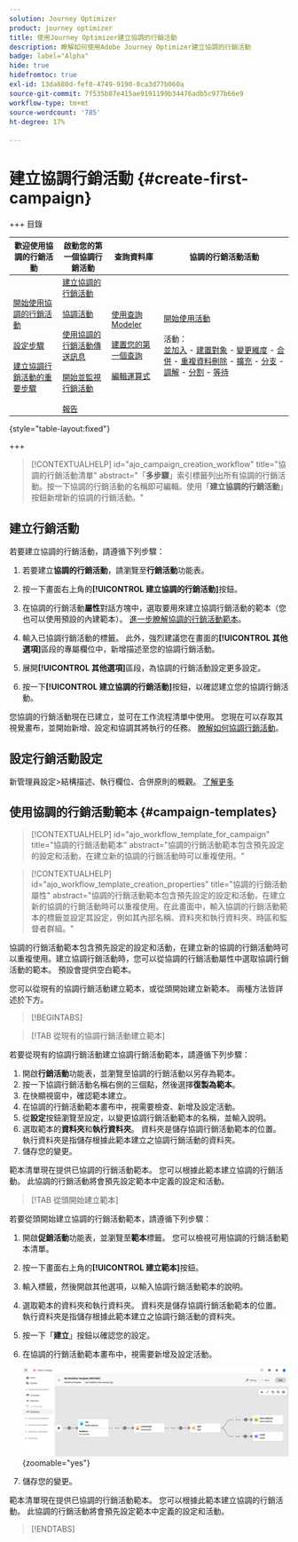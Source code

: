 ```yaml
---
solution: Journey Optimizer
product: journey optimizer
title: 使用Journey Optimizer建立協調的行銷活動
description: 瞭解如何使用Adobe Journey Optimizer建立協調的行銷活動
badge: label="Alpha"
hide: true
hidefromtoc: true
exl-id: 13da680d-fef8-4749-9190-8ca3d77b060a
source-git-commit: 7f535b87e415ae9191199b34476adb5c977b66e9
workflow-type: tm+mt
source-wordcount: '785'
ht-degree: 17%

---
```



# 建立協調行銷活動 {#create-first-campaign}

+++ 目錄

| 歡迎使用協調的行銷活動 | 啟動您的第一個協調行銷活動 | 查詢資料庫 | 協調的行銷活動活動 |
|---|---|---|---|
| [開始使用協調的行銷活動](gs-orchestrated-campaigns.md)<br/><br/>[設定步驟](configuration-steps.md)<br/><br/>[建立協調行銷活動的重要步驟](gs-campaign-creation.md) | [建立協調的行銷活動](create-orchestrated-campaign.md)<br/><br/>[協調活動](orchestrate-activities.md)<br/><br/>[使用協調的行銷活動傳送訊息](send-messages.md)<br/><br/>[開始並監視行銷活動](start-monitor-campaigns.md)<br/><br/>[報告](reporting-campaigns.md) | [使用查詢Modeler](orchestrated-query-modeler.md)<br/><br/>[建置您的第一個查詢](build-query.md)<br/><br/>[編輯運算式](edit-expressions.md) | [開始使用活動](activities/about-activities.md)<br/><br/>活動：<br/>[並加入](activities/and-join.md) - [建置對象](activities/build-audience.md) - [變更維度](activities/change-dimension.md) - [合併](activities/combine.md) - [重複資料刪除](activities/deduplication.md) - [擴充](activities/enrichment.md) - [分支](activities/fork.md) - [調解](activities/reconciliation.md) - [分割](activities/split.md) - [等待](activities/wait.md) |

{style="table-layout:fixed"}

+++

>[!CONTEXTUALHELP]
>id="ajo_campaign_creation_workflow"
>title="協調的行銷活動清單"
>abstract="「**多步驟**」索引標籤列出所有協調的行銷活動。按一下協調的行銷活動的名稱即可編輯。使用「**建立協調的行銷活動**」按鈕新增新的協調的行銷活動。"

## 建立行銷活動

若要建立協調的行銷活動，請遵循下列步驟：

1. 若要建立&#x200B;**協調的行銷活動**，請瀏覽至&#x200B;**行銷活動**&#x200B;功能表。

1. 按一下畫面右上角的&#x200B;**[!UICONTROL 建立協調的行銷活動]**&#x200B;按鈕。

1. 在協調的行銷活動&#x200B;**屬性**&#x200B;對話方塊中，選取要用來建立協調行銷活動的範本（您也可以使用預設的內建範本）。 [進一步瞭解協調的行銷活動範本](#campaign-templates)。

1. 輸入已協調行銷活動的標籤。 此外，強烈建議您在畫面的&#x200B;**[!UICONTROL 其他選項]**&#x200B;區段的專屬欄位中，新增描述至您的協調行銷活動。

1. 展開&#x200B;**[!UICONTROL 其他選項]**&#x200B;區段，為協調的行銷活動設定更多設定。

1. 按一下&#x200B;**[!UICONTROL 建立協調的行銷活動]**&#x200B;按鈕，以確認建立您的協調行銷活動。

您協調的行銷活動現在已建立，並可在工作流程清單中使用。 您現在可以存取其視覺畫布，並開始新增、設定和協調其將執行的任務。 [瞭解如何協調行銷活動](orchestrate-activities.md)。

## 設定行銷活動設定

新管理員設定>結構描述、執行欄位、合併原則的概觀。 [了解更多](configuration-steps.md)

## 使用協調的行銷活動範本 {#campaign-templates}

>[!CONTEXTUALHELP]
>id="ajo_workflow_template_for_campaign"
>title="協調的行銷活動範本"
>abstract="協調的行銷活動範本包含預先設定的設定和活動，在建立新的協調的行銷活動時可以重複使用。"

>[!CONTEXTUALHELP]
>id="ajo_workflow_template_creation_properties"
>title="協調的行銷活動屬性"
>abstract="協調的行銷活動範本包含預先設定的設定和活動，在建立新的協調的行銷活動時可以重複使用。在此畫面中，輸入協調的行銷活動範本的標籤並設定其設定，例如其內部名稱、資料夾和執行資料夾、時區和監督者群組。"

協調的行銷活動範本包含預先設定的設定和活動，在建立新的協調的行銷活動時可以重複使用。建立協調行銷活動時，您可以從協調的行銷活動屬性中選取協調行銷活動的範本。 預設會提供空白範本。

您可以從現有的協調行銷活動建立範本，或從頭開始建立新範本。 兩種方法皆詳述於下方。

>[!BEGINTABS]

>[!TAB 從現有的協調行銷活動建立範本]

若要從現有的協調行銷活動建立協調行銷活動範本，請遵循下列步驟：

1. 開啟&#x200B;**行銷活動**&#x200B;功能表，並瀏覽至協調的行銷活動以另存為範本。
1. 按一下協調行銷活動名稱右側的三個點，然後選擇&#x200B;**復製為範本**。
1. 在快顯視窗中，確認範本建立。
1. 在協調的行銷活動範本畫布中，視需要檢查、新增及設定活動。
1. 從&#x200B;**設定**&#x200B;按鈕瀏覽至設定，以變更協調行銷活動範本的名稱，並輸入說明。
1. 選取範本的&#x200B;**資料夾**&#x200B;和&#x200B;**執行資料夾**。 資料夾是儲存協調行銷活動範本的位置。 執行資料夾是指儲存根據此範本建立之協調行銷活動的資料夾。
1. 儲存您的變更。

範本清單現在提供已協調的行銷活動範本。 您可以根據此範本建立協調的行銷活動。 此協調的行銷活動將會預先設定範本中定義的設定和活動。


>[!TAB 從頭開始建立範本]


若要從頭開始建立協調的行銷活動範本，請遵循下列步驟：

1. 開啟&#x200B;**促銷活動**&#x200B;功能表，並瀏覽至&#x200B;**範本**&#x200B;標籤。 您可以檢視可用協調的行銷活動範本清單。
1. 按一下畫面右上角的&#x200B;**[!UICONTROL 建立範本]**&#x200B;按鈕。
1. 輸入標籤，然後開啟其他選項，以輸入協調行銷活動範本的說明。
1. 選取範本的資料夾和執行資料夾。 資料夾是儲存協調行銷活動範本的位置。 執行資料夾是指儲存根據此範本建立之協調行銷活動的資料夾。
1. 按一下「**建立**」按鈕以確認您的設定。
1. 在協調的行銷活動範本畫布中，視需要新增及設定活動。

   ![](assets/wf-template-activities.png){zoomable="yes"}

1. 儲存您的變更。

範本清單現在提供已協調的行銷活動範本。 您可以根據此範本建立協調的行銷活動。 此協調的行銷活動將會預先設定範本中定義的設定和活動。

>[!ENDTABS]
